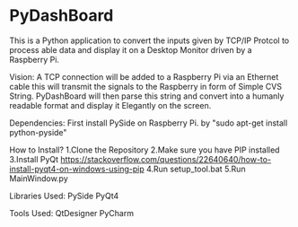 # PyDashBoard
This is a Python application to convert the inputs given by TCP/IP Protcol to process able data and display it on a Desktop Monitor driven by a Raspberry Pi.

Vision:
A TCP connection will be added to a Raspberry Pi via an Ethernet cable this will transmit the signals to the Raspberry in form of Simple CVS String. PyDashBoard will then parse this string and convert into a humanly readable format and display it Elegantly on the screen.

Dependencies:
First install PySide on Raspberry Pi. by "sudo apt-get install python-pyside"

How to Install?
1.Clone the Repository
2.Make sure you have PIP installed
3.Install PyQt https://stackoverflow.com/questions/22640640/how-to-install-pyqt4-on-windows-using-pip
4.Run setup_tool.bat
5.Run MainWindow.py

Libraries Used:
PySide
PyQt4

Tools Used:
QtDesigner 
PyCharm

